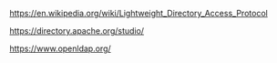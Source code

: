 https://en.wikipedia.org/wiki/Lightweight_Directory_Access_Protocol

https://directory.apache.org/studio/

https://www.openldap.org/